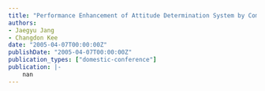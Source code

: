 ```yaml
---
title: "Performance Enhancement of Attitude Determination System by Combining Single and Multiple Antennas"
authors:
- Jaegyu Jang
- Changdon Kee
date: "2005-04-07T00:00:00Z"
publishDate: "2005-04-07T00:00:00Z"
publication_types: ["domestic-conference"]
publication: |-
    nan
---
```

